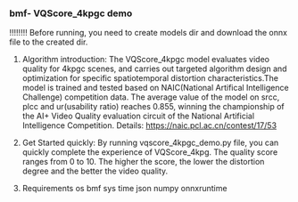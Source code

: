 ### bmf- VQScore_4kpgc demo
!!!!!!!! Before running, you need to create models dir and download the onnx file to the created dir.

1. Algorithm introduction:
The VQScore_4kpgc model evaluates video quality for 4kpgc scenes, and carries out targeted algorithm design and optimization for specific spatiotemporal distortion characteristics.The model is trained and tested based on NAIC(National Artifical Intelligence Challenge) competition data. The average value of the model on srcc, plcc and ur(usability ratio) reaches 0.855, winning the championship of the AI+ Video Quality evaluation circuit of the National Artificial Intelligence Competition. Details: https://naic.pcl.ac.cn/contest/17/53

2. Get Started quickly:
By running vqscore_4kpgc_demo.py file, you can quickly complete the experience of VQScore_4kpg. The quality score ranges from 0 to 10. The higher the score, the lower the distortion degree and the better the video quality.

4. Requirements
    os
    bmf
    sys
    time
    json
    numpy
    onnxruntime
